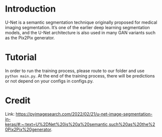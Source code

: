# Introduction
U-Net is a semantic segmentation technique originally proposed for medical imaging segmentation. It’s one of the earlier deep learning segmentation models, and the U-Net architecture is also used in many GAN variants such as the Pix2Pix generator.

# Tutorial
In order to run the training process, please route to our folder and use ```python main.py```. At the end of the training process, there will be predictions or not depend on your configs in configs.py.

# Credit
Link: https://pyimagesearch.com/2022/02/21/u-net-image-segmentation-in-keras/#:~:text=U%2DNet%20is%20a%20semantic,such%20as%20the%20Pix2Pix%20generator.
